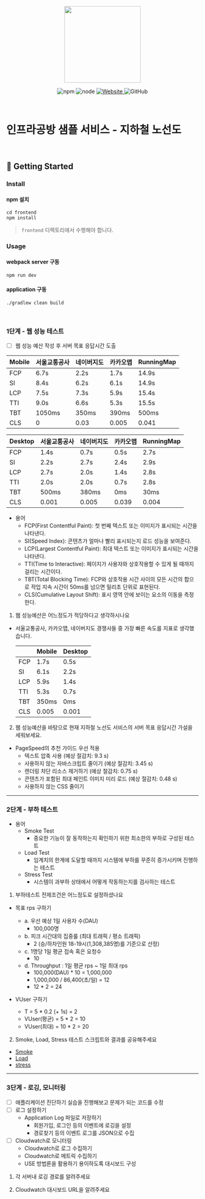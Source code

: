 <p align="center">
    <img width="200px;" src="https://raw.githubusercontent.com/woowacourse/atdd-subway-admin-frontend/master/images/main_logo.png"/>
</p>
<p align="center">
  <img alt="npm" src="https://img.shields.io/badge/npm-%3E%3D%205.5.0-blue">
  <img alt="node" src="https://img.shields.io/badge/node-%3E%3D%209.3.0-blue">
  <a href="https://edu.nextstep.camp/c/R89PYi5H" alt="nextstep atdd">
    <img alt="Website" src="https://img.shields.io/website?url=https%3A%2F%2Fedu.nextstep.camp%2Fc%2FR89PYi5H">
  </a>
  <img alt="GitHub" src="https://img.shields.io/github/license/next-step/atdd-subway-service">
</p>

<br>

# 인프라공방 샘플 서비스 - 지하철 노선도

<br>

## 🚀 Getting Started

### Install
#### npm 설치
```
cd frontend
npm install
```
> `frontend` 디렉토리에서 수행해야 합니다.

### Usage
#### webpack server 구동
```
npm run dev
```
#### application 구동
```
./gradlew clean build
```
<br>


### 1단계 - 웹 성능 테스트
* [ ] 웹 성능 예산 작성 후 서버 목표 응답시간 도출

| Mobile | 서울교통공사 | 네이버지도 | 카카오맵  | RunningMap |
|--------|--------|-------|-------|------------|
| FCP    | 6.7s   | 2.2s  | 1.7s  | 14.9s      |
| SI     | 8.4s   | 6.2s  | 6.1s  | 14.9s      |
| LCP    | 7.5s   | 7.3s  | 5.9s  | 15.4s      |
| TTI    | 9.0s   | 6.6s  | 5.3s  | 15.5s      |
| TBT    | 1050ms | 350ms | 390ms | 500ms      |
| CLS    | 0      | 0.03  | 0.005 | 0.041      |

| Desktop | 서울교통공사 | 네이버지도 | 카카오맵 | RunningMap |
|---------|--------|-------|-------|------------|
| FCP     | 1.4s   | 0.7s  | 0.5s  | 2.7s      |
| SI      | 2.2s   | 2.7s  | 2.4s  | 2.9s       |
| LCP     | 2.7s   | 2.0s  | 1.4s  | 2.8s       |
| TTI     | 2.0s   | 2.0s  | 0.7s  | 2.8s       |
| TBT     | 500ms  | 380ms | 0ms   | 30ms       |
| CLS     | 0.001  | 0.005 | 0.039 | 0.004      |

* 용어
  * FCP(First Contentful Paint): 첫 번째 텍스트 또는 이미지가 표시되는 시간을 나타낸다.
  * SI(Speed Index): 콘텐츠가 얼마나 빨리 표시되는지 로드 성능을 보여준다.
  * LCP(Largest Contentful Paint): 최대 텍스트 또는 이미지가 표시되는 시간을 나타낸다.
  * TTI(Time to Interactive): 페이지가 사용자와 상호작용할 수 있게 될 때까지 걸리는 시간이다.
  * TBT(Total Blocking Time): FCP와 상호작용 시간 사이의 모든 시간의 합으로 작업 지속 시간이 50ms를 넘으면 밀리초 단위로 표현된다.
  * CLS(Cumulative Layout Shift): 표시 영역 안에 보이는 요소의 이동을 측정한다.

1. 웹 성능예산은 어느정도가 적당하다고 생각하시나요
* 서울교통공사, 카카오맵, 네이버지도 경쟁사들 중 가장 빠른 속도를 지표로 생각했습니다.

  |         | Mobile | Desktop |
  |---------|--------|---------|
  | FCP     | 1.7s   | 0.5s  |
  | SI      | 6.1s   | 2.2s  |
  | LCP     | 5.9s   | 1.4s  |
  | TTI     | 5.3s   | 0.7s  |
  | TBT     | 350ms  | 0ms   |
  | CLS     | 0.005  | 0.001 |

2. 웹 성능예산을 바탕으로 현재 지하철 노선도 서비스의 서버 목표 응답시간 가설을 세워보세요.
* PageSpeed의 추천 가이드 우선 적용
  * 텍스트 압축 사용 (예상 절감치: 9.3 s)
  * 사용하지 않는 자바스크립트 줄이기 (예상 절감치: 3.45 s)
  * 렌더링 차단 리소스 제거하기 (예상 절감치: 0.75 s)
  * 콘텐츠가 포함된 최대 페인트 이미지 미리 로드 (예상 절감치: 0.48 s)
  * 사용하지 않는 CSS 줄이기 

---

### 2단계 - 부하 테스트
* 용어
  * Smoke Test
    * 중요한 기능이 잘 동작하는지 확인하기 위한 최소한의 부하로 구성된 테스트
  * Load Test
    * 임계치의 한계에 도달할 때까지 시스템에 부하를 꾸준히 증가시키며 진행하는 테스트
  * Stress Test
    * 시스템이 과부하 상태에서 어떻게 작동하는지를 검사하는 테스트

1. 부하테스트 전제조건은 어느정도로 설정하셨나요

* 목표 rps 구하기
  * a. 우선 예상 1일 사용자 수(DAU)
    * 100,000명
  * b. 피크 시간대의 집중룰 (최대 트래픽 / 평소 트래픽)  
    * 2 (승/하차인원 18-19시(1,308,385명)를 기준으로 산정)
  * c. 1명당 1일 평균 접속 혹은 요청수
    * 10 
  * d. Throughput : 1일 평균 rps ~ 1일 최대 rps
    * 100,000(DAU) * 10 = 1,000,000
    * 1,000,000 / 86,400(초/일) = 12
    * 12 * 2 = 24

* VUser 구하기
  * T = 5 * 0.2 (+ 1s) = 2
  * VUser(평균) = 5 * 2 = 10
  * VUser(최대) = 10 * 2 = 20

2. Smoke, Load, Stress 테스트 스크립트와 결과를 공유해주세요
* [Smoke](/k6/smoke)
* [Load](/k6/load)
* [stress](/k6/stress)

---

### 3단계 - 로깅, 모니터링
* [ ] 애플리케이션 진단하기 실습을 진행해보고 문제가 되는 코드를 수정
* [ ] 로그 설정하기
  * Application Log 파일로 저장하기
    * 회원가입, 로그인 등의 이벤트에 로깅을 설정
    * 경로찾기 등의 이벤트 로그를 JSON으로 수집 
* [ ] Cloudwatch로 모니터링
  * Cloudwatch로 로그 수집하기
  * Cloudwatch로 메트릭 수집하기
  * USE 방법론을 활용하기 용이하도록 대시보드 구성

1. 각 서버내 로깅 경로를 알려주세요

2. Cloudwatch 대시보드 URL을 알려주세요
